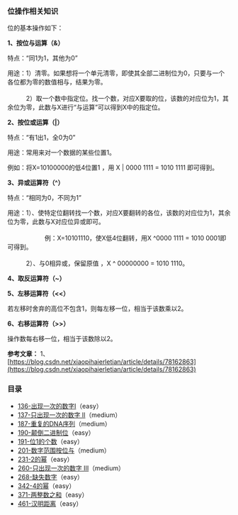 ### 位操作相关知识 

位的基本操作如下：  

**1、按位与运算（&）**

特点：“同1为1，其他为0”

用途：1）清零。如果想将一个单元清零，即使其全部二进制位为0，只要与一个各位都为零的数值相与，结果为零。<br></br>
　　　2）取一个数中指定位。找一个数，对应X要取的位，该数的对应位为1，其余位为零，此数与X进行“与运算”可以得到X中的指定位。

**2、按位或运算（|）**

特点：“有1出1，全0为0”

用途：常用来对一个数据的某些位置1。

例如：将X=10100000的低4位置1 ，用 X | 0000 1111 = 1010 1111 即可得到。

**3、异或运算符（^）**

特点：“相同为0，不同为1”

用途：1）、使特定位翻转找一个数，对应X要翻转的各位，该数的对应位为1，其余位为零，此数与X对应位异或即可。<br></br>
　　　　　　例：X=10101110，使X低4位翻转，用X ^0000 1111 = 1010 0001即可得到。<br></br>
　　　2）、与0相异或，保留原值 ，X ^ 00000000 = 1010 1110。

**4、取反运算符（~）**

**5、左移运算符（<<）**

若左移时舍弃的高位不包含1，则每左移一位，相当于该数乘以2。

**6、右移运算符（>>）**

操作数每右移一位，相当于该数除以2。

**参考文章：**
1、[https://blog.csdn.net/xiaopihaierletian/article/details/78162863](https://blog.csdn.net/xiaopihaierletian/article/details/78162863)


### 目录

- [136-出现一次的数字Ⅰ](https://github.com/SunnyZhang06/LeetCode-solution-by-classification/blob/master/%E4%BD%8D%E8%BF%90%E7%AE%97/136-%E5%87%BA%E7%8E%B0%E4%B8%80%E6%AC%A1%E7%9A%84%E6%95%B0%E5%AD%97%E2%85%A0.cpp)（easy）
- [137-只出现一次的数字 II](https://github.com/SunnyZhang06/LeetCode-solution-by-classification/blob/master/%E4%BD%8D%E8%BF%90%E7%AE%97/137-%E5%8F%AA%E5%87%BA%E7%8E%B0%E4%B8%80%E6%AC%A1%E7%9A%84%E6%95%B0%E5%AD%97II.cpp)（medium）
- [187-重复的DNA序列](https://github.com/SunnyZhang06/LeetCode-solution-by-classification/blob/master/%E4%BD%8D%E8%BF%90%E7%AE%97/187-%E9%87%8D%E5%A4%8D%E7%9A%84DNA%E5%BA%8F%E5%88%97.cpp)（medium）
- [190-颠倒二进制位](https://github.com/SunnyZhang06/LeetCode-solution-by-classification/blob/master/%E4%BD%8D%E8%BF%90%E7%AE%97/190-%E9%A2%A0%E5%80%92%E4%BA%8C%E8%BF%9B%E5%88%B6%E4%BD%8D.cpp)（easy）
- [191-位1的个数](https://github.com/SunnyZhang06/LeetCode-solution-by-classification/blob/master/%E4%BD%8D%E8%BF%90%E7%AE%97/191-%E4%BD%8D1%E7%9A%84%E4%B8%AA%E6%95%B0.cpp)（easy）
- [201-数字范围按位与](https://github.com/SunnyZhang06/LeetCode-solution-by-classification/blob/master/%E4%BD%8D%E8%BF%90%E7%AE%97/201-%E6%95%B0%E5%AD%97%E8%8C%83%E5%9B%B4%E6%8C%89%E4%BD%8D%E4%B8%8E.cpp)（medium）
- [231-2的幂](https://github.com/SunnyZhang06/LeetCode-solution-by-classification/blob/master/%E4%BD%8D%E8%BF%90%E7%AE%97/231-2%E7%9A%84%E5%B9%82.cpp)（easy）
- [260-只出现一次的数字 III](https://github.com/SunnyZhang06/LeetCode-solution-by-classification/blob/master/%E4%BD%8D%E8%BF%90%E7%AE%97/260-%E5%8F%AA%E5%87%BA%E7%8E%B0%E4%B8%80%E6%AC%A1%E7%9A%84%E6%95%B0%E5%AD%97III.cpp)（medium）
- [268-缺失数字](https://github.com/SunnyZhang06/LeetCode-solution-by-classification/blob/master/%E4%BD%8D%E8%BF%90%E7%AE%97/268-%E7%BC%BA%E5%A4%B1%E6%95%B0%E5%AD%97.cpp
)（easy）
- [342-4的幂](https://github.com/SunnyZhang06/LeetCode-solution-by-classification/blob/master/%E4%BD%8D%E8%BF%90%E7%AE%97/342-4%E7%9A%84%E5%B9%82.cpp)（easy）
- [371-两整数之和](https://github.com/SunnyZhang06/LeetCode-solution-by-classification/blob/master/%E4%BD%8D%E8%BF%90%E7%AE%97/371-%E4%B8%A4%E6%95%B4%E6%95%B0%E4%B9%8B%E5%92%8C.cpp)（easy）
- [461-汉明距离](https://github.com/SunnyZhang06/LeetCode-solution-by-classification/blob/master/%E4%BD%8D%E8%BF%90%E7%AE%97/461-%E6%B1%89%E6%98%8E%E8%B7%9D%E7%A6%BB.cpp)（easy）

